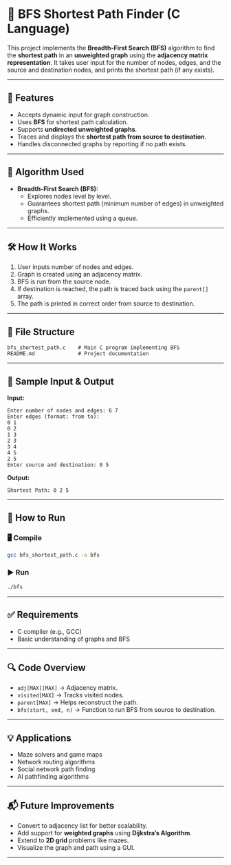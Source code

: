 
# 📘 BFS Shortest Path Finder (C Language)

This project implements the **Breadth-First Search (BFS)** algorithm to find the **shortest path** in an **unweighted graph** using the **adjacency matrix representation**. It takes user input for the number of nodes, edges, and the source and destination nodes, and prints the shortest path (if any exists).

---

## 🚀 Features

- Accepts dynamic input for graph construction.
- Uses **BFS** for shortest path calculation.
- Supports **undirected unweighted graphs**.
- Traces and displays the **shortest path from source to destination**.
- Handles disconnected graphs by reporting if no path exists.

---

## 🧠 Algorithm Used

- **Breadth-First Search (BFS):**
  - Explores nodes level by level.
  - Guarantees shortest path (minimum number of edges) in unweighted graphs.
  - Efficiently implemented using a queue.

---

## 🛠️ How It Works

1. User inputs number of nodes and edges.
2. Graph is created using an adjacency matrix.
3. BFS is run from the source node.
4. If destination is reached, the path is traced back using the `parent[]` array.
5. The path is printed in correct order from source to destination.

---

## 📂 File Structure

```
bfs_shortest_path.c    # Main C program implementing BFS
README.md              # Project documentation
```

---

## 🧾 Sample Input & Output

**Input:**
```
Enter number of nodes and edges: 6 7
Enter edges (format: from to):
0 1
0 2
1 3
2 3
3 4
4 5
2 5
Enter source and destination: 0 5
```

**Output:**
```
Shortest Path: 0 2 5
```

---

## 📌 How to Run

### 🖥️ Compile
```bash
gcc bfs_shortest_path.c -o bfs
```

### ▶️ Run
```bash
./bfs
```

---

## ✅ Requirements

- C compiler (e.g., GCC)
- Basic understanding of graphs and BFS

---

## 🔍 Code Overview

- `adj[MAX][MAX]` → Adjacency matrix.
- `visited[MAX]` → Tracks visited nodes.
- `parent[MAX]` → Helps reconstruct the path.
- `bfs(start, end, n)` → Function to run BFS from source to destination.

---

## 💡 Applications

- Maze solvers and game maps
- Network routing algorithms
- Social network path finding
- AI pathfinding algorithms

---

## 📬 Future Improvements

- Convert to adjacency list for better scalability.
- Add support for **weighted graphs** using **Dijkstra’s Algorithm**.
- Extend to **2D grid** problems like mazes.
- Visualize the graph and path using a GUI.

---

